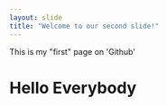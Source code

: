 ```yaml
---
layout: slide
title: "Welcome to our second slide!"
---
```

This is my "first" page on 'Github'
# Hello Everybody
